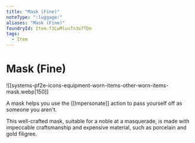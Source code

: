 ```yaml
---
title: "Mask (Fine)"
noteType: ":luggage:"
aliases: "Mask (Fine)"
foundryId: Item.f3LwMlusTn3o7TDn
tags:
  - Item
---
```


# Mask (Fine)
![[systems-pf2e-icons-equipment-worn-items-other-worn-items-mask.webp|150]]

A mask helps you use the [[Impersonate]] action to pass yourself off as someone you aren't.

This well-crafted mask, suitable for a noble at a masquerade, is made with impeccable craftsmanship and expensive material, such as porcelain and gold filigree.
